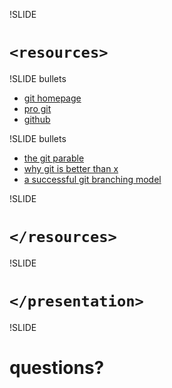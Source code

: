 !SLIDE

# `<resources>`

!SLIDE bullets

 * [git homepage](http://git-scm.org)
 * [pro git](http://progit.org)
 * [github](http://github.com)

!SLIDE bullets

 * [the git parable](http://tom.preston-werner.com/2009/05/19/the-git-parable.html)
 * [why git is better than x](http://whygitisbetterthanx.com)
 * [a successful git branching model](http://nvie.com/posts/a-successful-git-branching-model/)

!SLIDE

# `</resources>`

!SLIDE

# `</presentation>`

!SLIDE

# questions?